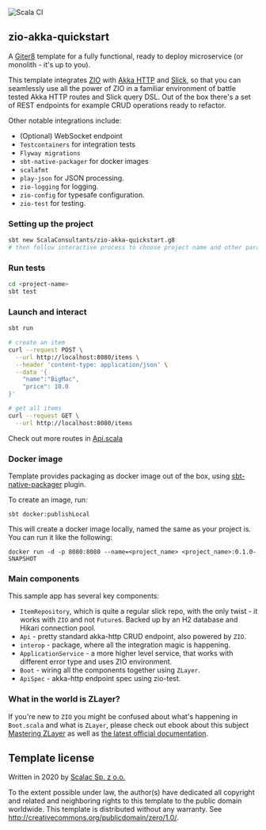 ![Scala CI](https://github.com/ScalaConsultants/zio-akka-quickstart.g8/workflows/Scala%20CI/badge.svg)

## zio-akka-quickstart

A [Giter8][g8] template for a fully functional, ready to deploy microservice (or monolith - it's up to you).

This template integrates [ZIO][zio] with [Akka HTTP][akka-http] and [Slick][slick], so that you can seamlessly use all the power of ZIO in a familiar environment of battle tested Akka HTTP routes and Slick query DSL. Out of the box there's a set of REST endpoints for example CRUD operations ready to refactor.

Other notable integrations include:
* (Optional) WebSocket endpoint
* `Testcontainers` for integration tests
* `Flyway migrations`
* `sbt-native-packager` for docker images
* `scalafmt`
* `play-json` for JSON processing.
* `zio-logging` for logging.
* `zio-config` for typesafe configuration.
* `zio-test` for testing.

### Setting up the project

```bash
sbt new ScalaConsultants/zio-akka-quickstart.g8
# then follow interactive process to choose project name and other parameters
```

### Run tests

```bash
cd <project-name>
sbt test
```

### Launch and interact

```bash
sbt run

# create an item
curl --request POST \
  --url http://localhost:8080/items \
  --header 'content-type: application/json' \
  --data '{
	"name":"BigMac",
	"price": 10.0
}'

# get all items
curl --request GET \
  --url http://localhost:8080/items
```

Check out more routes in [Api.scala](https://github.com/ScalaConsultants/zio-akka-quickstart.g8/blob/master/src/main/g8/src/main/scala/%24package%24/api/Api.scala)

### Docker image

Template provides packaging as docker image out of the box, using [sbt-native-packager](https://sbt-native-packager.readthedocs.io/en/stable/) plugin.

To create an image, run:
```
sbt docker:publishLocal
```

This will create a docker image locally, named the same as your project is. You can run it like the following:

```
docker run -d -p 8080:8080 --name=<project_name> <project_name>:0.1.0-SNAPSHOT
```

### Main components

This sample app has several key components:

* `ItemRepository`, which is quite a regular slick repo, with the only twist - it works with `ZIO` and not `Future`s. Backed up by an H2 database and Hikari connection pool.
* `Api` - pretty standard akka-http CRUD endpoint, also powered by `ZIO`.
* `interop` - package, where all the integration magic is happening.
* `ApplicationService` - a more higher level service, that works with different error type and uses ZIO environment.
* `Boot` - wiring all the components together using `ZLayer`.
* `ApiSpec` - akka-http endpoint spec using zio-test.

### What in the world is ZLayer?

If you're new to `ZIO` you might be confused about what's happening in `Boot.scala` and what is `ZLayer`, please check out ebook about this subject [Mastering ZLayer](TODO) as well as [the latest official documentation](https://zio.dev/docs/howto/howto_use_layers).

Template license
----------------
Written in 2020 by [Scalac Sp. z o.o.](https://scalac.io/?utm_source=scalac_github&utm_campaign=scalac1&utm_medium=web)

To the extent possible under law, the author(s) have dedicated all copyright and related
and neighboring rights to this template to the public domain worldwide.
This template is distributed without any warranty. See <http://creativecommons.org/publicdomain/zero/1.0/>.

[g8]: http://www.foundweekends.org/giter8/
[scalac]: https://scalac.io/
[zio]: https://zio.dev/
[akka-http]: https://doc.akka.io/docs/akka-http/current/index.html
[slick]: https://scala-slick.org/
[zlayer]: https://zio.dev/docs/howto/howto_use_layers#unleash-zio-environment-with-zlayer
[zmanaged]: https://zio.dev/docs/datatypes/datatypes_managed#managed-with-zio-environment
